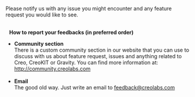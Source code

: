 Please notify us with any issue you might encounter and any feature request you would like to see.

<div class="bs-callout bs-callout-info bg-success">
<p><br><strong>&nbsp;&nbsp;&nbsp;How to report your feedbacks (in preferred order)</strong></p>
<ul>
<li><strong>Community section</strong><br>There is a custom community section in our website that you can use to discuss with us about feature request, issues and anything related to Creo, CreoKIT or Gravity. You can find more information at: <a href="http://community.creolabs.com">http://community.creolabs.com</a><br><br></li>
<li><strong>Email</strong><br>The good old way. Just write an email to <a href="mailto:feedback@creolabs.com">feedback@creolabs.com</a><br></li>
</ul>
